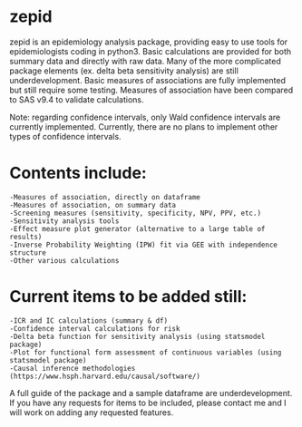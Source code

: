 # zepid
zepid is an epidemiology analysis package, providing easy to use tools for epidemiologists coding in python3. Basic calculations are provided for both summary data and directly with raw data. Many of the more complicated package elements (ex. delta beta sensitivity analysis) are still underdevelopment. Basic measures of associations are fully implemented but still require some testing. Measures of association have been compared to SAS v9.4 to validate calculations. 

Note: regarding confidence intervals, only Wald confidence intervals are currently implemented. Currently, there are no plans to implement other types of confidence intervals. 


# Contents include:
    -Measures of association, directly on dataframe
    -Measures of association, on summary data
    -Screening measures (sensitivity, specificity, NPV, PPV, etc.)
    -Sensitivity analysis tools
    -Effect measure plot generator (alternative to a large table of results)
    -Inverse Probability Weighting (IPW) fit via GEE with independence structure
    -Other various calculations

# Current items to be added still:
    -ICR and IC calculations (summary & df)
    -Confidence interval calculations for risk
    -Delta beta function for sensitivity analysis (using statsmodel package)
    -Plot for functional form assessment of continuous variables (using statsmodel package)
    -Causal inference methodologies (https://www.hsph.harvard.edu/causal/software/)

A full guide of the package and a sample dataframe are underdevelopment. If you have any requests for items to be included, please contact me and I will work on adding any requested features. 
